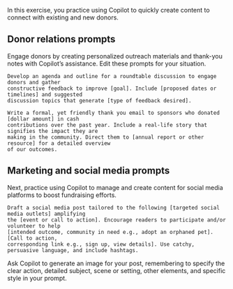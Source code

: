 In this exercise, you practice using Copilot to quickly create content to connect with existing and new donors.

## Donor relations prompts

Engage donors by creating personalized outreach materials and thank-you notes with Copilot’s assistance. Edit these prompts for your situation.

```
Develop an agenda and outline for a roundtable discussion to engage donors and gather 
constructive feedback to improve [goal]. Include [proposed dates or timelines] and suggested 
discussion topics that generate [type of feedback desired]. 
```

```
Write a formal, yet friendly thank you email to sponsors who donated [dollar amount] in cash 
contributions over the past year. Include a real-life story that signifies the impact they are 
making in the community. Direct them to [annual report or other resource] for a detailed overview 
of our outcomes.
```

## Marketing and social media prompts

Next, practice using Copilot to manage and create content for social media platforms to boost fundraising efforts.

```
Draft a social media post tailored to the following [targeted social media outlets] amplifying 
the [event or call to action]. Encourage readers to participate and/or volunteer to help 
[intended outcome, community in need e.g., adopt an orphaned pet]. [Call to action, 
corresponding link e.g., sign up, view details]. Use catchy, persuasive language, and include hashtags.
```

Ask Copilot to generate an image for your post, remembering to specify the clear action, detailed subject, scene or setting, other elements, and specific style in your prompt.
